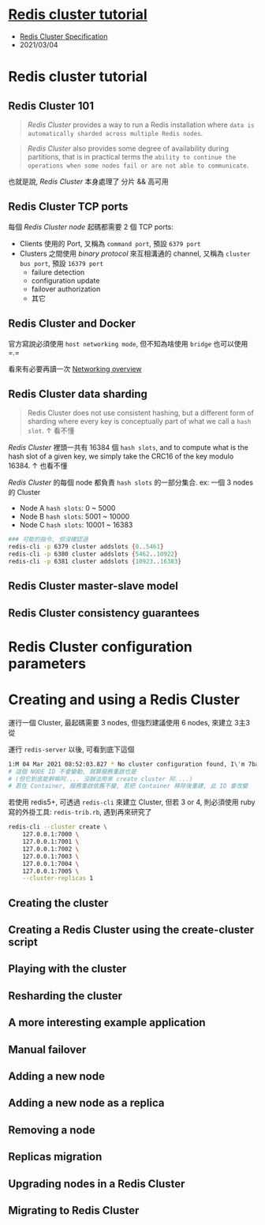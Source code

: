 # [Redis cluster tutorial](https://redis.io/topics/cluster-tutorial)

- [Redis Cluster Specification](https://redis.io/topics/cluster-spec)
- 2021/03/04

# Redis cluster tutorial

## Redis Cluster 101

> *Redis Cluster* provides a way to run a Redis installation where `data is automatically sharded across multiple Redis nodes`.

> *Redis Cluster* also provides some degree of availability during partitions, that is in practical terms the `ability to continue the operations when some nodes fail or are not able to communicate`.

也就是說, *Redis Cluster* 本身處理了 分片 && 高可用


## Redis Cluster TCP ports

每個 *Redis Cluster node* 起碼都需要 2 個 TCP ports:

- Clients 使用的 Port, 又稱為 `command port`, 預設 `6379 port`
- Clusters 之間使用 *binary protocol* 來互相溝通的 channel, 又稱為 `cluster bus port`, 預設 `16379 port`
    - failure detection
    - configuration update
    - failover authorization
    - 其它


## Redis Cluster and Docker

官方寫說必須使用 `host networking mode`, 但不知為啥使用 `bridge` 也可以使用 =.=

看來有必要再讀一次 [Networking overview](https://docs.docker.com/network/)


## Redis Cluster data sharding

> Redis Cluster does not use consistent hashing, but a different form of sharding where every key is conceptually part of what we call a `hash slot`.
↑ 看不懂

*Redis Cluster* 裡頭一共有 16384 個 `hash slots`, and to compute what is the hash slot of a given key, we simply take the CRC16 of the key modulo 16384.
↑ 也看不懂

*Redis Cluster* 的每個 node 都負責 `hash slots` 的一部分集合. ex: 一個 3 nodes 的 Cluster
- Node A `hash slots`: 0 ~ 5000
- Node B `hash slots`: 5001 ~ 10000
- Node C `hash slots`: 10001 ~ 16383


```bash
### 可能的指令, 但沒確認過
redis-cli -p 6379 cluster addslots {0..5461}
redis-cli -p 6380 cluster addslots {5462..10922}
redis-cli -p 6381 cluster addslots {10923..16383}
```


## Redis Cluster master-slave model


## Redis Cluster consistency guarantees


# Redis Cluster configuration parameters


# Creating and using a Redis Cluster

運行一個 Cluster, 最起碼需要 3 nodes, 但強烈建議使用 6 nodes, 來建立 3主3從

運行 `redis-server` 以後, 可看到底下這個

```bash
1:M 04 Mar 2021 08:52:03.827 * No cluster configuration found, I\'m 7ba45516b36b92d4b9bd7b02482fd90ee3272e87
# 這個 NODE ID 不會變動, 就算服務重啟也是
# (但它到底能幹嘛阿.... 沒辦法用來 create cluster 阿....)
# 若在 Container, 服務重啟依舊不變, 若把 Container 移除後重建, 此 ID 會改變
```

若使用 redis5+, 可透過 `redis-cli` 來建立 Cluster, 但若 3 or 4, 則必須使用 ruby 寫的外掛工具: `redis-trib.rb`, 遇到再來研究了

```bash
redis-cli --cluster create \
    127.0.0.1:7000 \
    127.0.0.1:7001 \
    127.0.0.1:7002 \
    127.0.0.1:7003 \
    127.0.0.1:7004 \
    127.0.0.1:7005 \
    --cluster-replicas 1
```

## Creating the cluster


## Creating a Redis Cluster using the create-cluster script


## Playing with the cluster


## Resharding the cluster


## A more interesting example application


## Manual failover


## Adding a new node


## Adding a new node as a replica


## Removing a node


## Replicas migration


## Upgrading nodes in a Redis Cluster


## Migrating to Redis Cluster